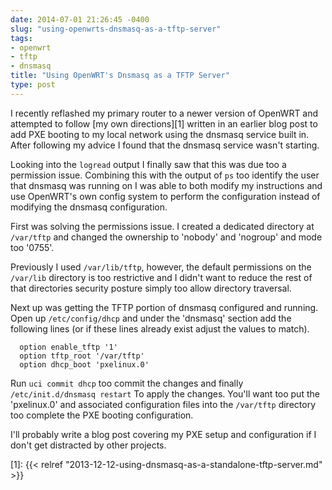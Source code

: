 ```yaml
---
date: 2014-07-01 21:26:45 -0400
slug: "using-openwrts-dnsmasq-as-a-tftp-server"
tags:
- openwrt
- tftp
- dnsmasq
title: "Using OpenWRT's Dnsmasq as a TFTP Server"
type: post
---
```


I recently reflashed my primary router to a newer version of OpenWRT and
attempted to follow [my own directions][1] written in an earlier blog post to
add PXE booting to my local network using the dnsmasq service built in. After
following my advice I found that the dnsmasq service wasn't starting.

Looking into the `logread` output I finally saw that this was due too a
permission issue. Combining this with the output of `ps` too identify the user
that dnsmasq was running on I was able to both modify my instructions and use
OpenWRT's own config system to perform the configuration instead of modifying
the dnsmasq configuration.

First was solving the permissions issue. I created a dedicated directory at
`/var/tftp` and changed the ownership to 'nobody' and 'nogroup' and mode too
'0755'.

Previously I used `/var/lib/tftp`, however, the default permissions on the
`/var/lib` directory is too restrictive and I didn't want to reduce the rest of
that directories security posture simply too allow directory traversal.

Next up was getting the TFTP portion of dnsmasq configured and running. Open up
`/etc/config/dhcp` and under the 'dnsmasq' section add the following lines (or
if these lines already exist adjust the values to match).

```
  option enable_tftp '1'
  option tftp_root '/var/tftp'
  option dhcp_boot 'pxelinux.0'
```

Run `uci commit dhcp` too commit the changes and finally `/etc/init.d/dnsmasq
restart` To apply the changes. You'll want too put the 'pxelinux.0' and
associated configuration files into the `/var/tftp` directory too complete the
PXE booting configuration.

I'll probably write a blog post covering my PXE setup and configuration if I
don't get distracted by other projects.

[1]: {{< relref "2013-12-12-using-dnsmasq-as-a-standalone-tftp-server.md" >}}
